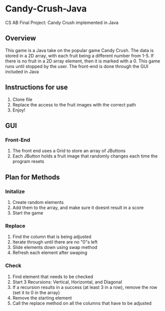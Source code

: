 # Candy-Crush-Java
CS AB Final Project: Candy Crush implemented in Java

## Overview
This game is a Java take on the popular game Candy Crush. The data is stored in a 2D array, with each fruit being a different number from 1-5. If there is no fruit in a 2D array element, then it is marked with a 0. This game runs until stopped by the user. The front-end is done through the GUI included in Java

## Instructions for use
1. Clone file
2. Replace the access to the fruit images with the correct path
3. Enjoy!

## GUI

### Front-End
1. The front end uses a Grid to store an array of JButtons
2. Each JButton holds a fruit image that randomly changes each time the program resets

## Plan for Methods

### Initalize
1. Create random elements
2. Add them to the array, and make sure it doesnt result in a score
3. Start the game

### Replace
1. Find the column that is being adjusted
2. Iterate through until there are no "0"s left
3. Slide elements down using swap method
4. Refresh each element after swaping

### Check
1. Find element that needs to be checked
2. Start 3 Recursions: Vertical, Horizontal, and Diagonal
3. If a recursion results in a success (at least 3 in a row), remove the row (set it to 0 in the array)
4. Remove the starting element
5. Call the replace method on all the columns that have to be adjusted

